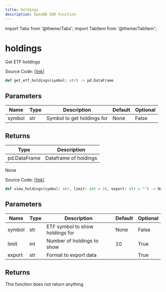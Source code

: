 ```yaml
---
title: holdings
description: OpenBB SDK Function
---
```


import Tabs from '@theme/Tabs';
import TabItem from '@theme/TabItem';

# holdings

<Tabs>
<TabItem value="model" label="Model" default>

Get ETF holdings

Source Code: [[link](https://github.com/OpenBB-finance/OpenBBTerminal/tree/main/openbb_terminal/etf/stockanalysis_model.py#L82)]

```python
def get_etf_holdings(symbol: str) -> pd.DataFrame
```
## Parameters

| Name | Type | Description | Default | Optional |
| ---- | ---- | ----------- | ------- | -------- |
| symbol | str | Symbol to get holdings for | None | False |

## Returns

| Type | Description |
| ---- | ----------- |
| pd.DataFrame | Dataframe of holdings |



</TabItem>
<TabItem value="view" label="View">

None

Source Code: [[link](https://github.com/OpenBB-finance/OpenBBTerminal/tree/main/openbb_terminal/etf/stockanalysis_view.py#L45)]

```python
def view_holdings(symbol: str, limit: int = 10, export: str = "") -> None
```
## Parameters

| Name | Type | Description | Default | Optional |
| ---- | ---- | ----------- | ------- | -------- |
| symbol | str | ETF symbol to show holdings for | None | False |
| limit | int | Number of holdings to show | 10 | True |
| export | str | Format to export data |  | True |

## Returns

This function does not return anything



</TabItem>
</Tabs>